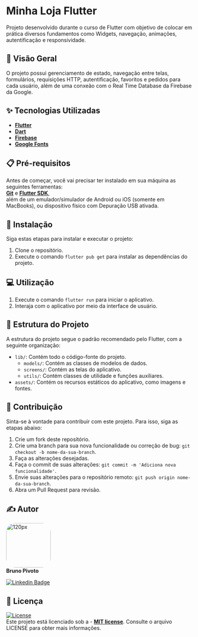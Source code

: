 # Minha Loja Flutter

Projeto desenvolvido durante o curso de Flutter com objetivo de colocar em prática diversos fundamentos como Widgets, navegação, animações, autentificação e responsividade.

## 🚀 Visão Geral

O projeto possui gerenciamento de estado, navegação entre telas, formulários, requisições HTTP, autentificação, favoritos e pedidos para cada usuário, além de uma conxeão com o Real Time Database da Firebase da Google.

## ✨ Tecnologias Utilizadas

- **[Flutter](https://flutter.dev/)**
- **[Dart](https://dart.dev/)**
- **[Firebase](https://firebase.google.com/?hl=pt)**
- **[Google Fonts](https://fonts.google.com/)**

## 📋 Pré-requisitos

Antes de começar, você vai precisar ter instalado em sua máquina as seguintes ferramentas: <br>
**[Git](https://git-scm.com)** e **[Flutter SDK](https://docs.flutter.dev/get-started/install/windows)**,<br> além de um emulador/simulador de Android ou iOS (somente em MacBooks), ou dispositivo físico com Depuração USB ativada.<br> 

## 🔧 Instalação

Siga estas etapas para instalar e executar o projeto:

1. Clone o repositório.
2. Execute o comando `flutter pub get` para instalar as dependências do projeto.

## 💻 Utilização

1. Execute o comando `flutter run` para iniciar o aplicativo.
2. Interaja com o aplicativo por meio da interface de usuário.

## 📂 Estrutura do Projeto

A estrutura do projeto segue o padrão recomendado pelo Flutter, com a seguinte organização:

- `lib/`: Contém todo o código-fonte do projeto.
  - `models/`: Contém as classes de modelos de dados.
  - `screens/`: Contém as telas do aplicativo.
  - `utils/`: Contém classes de utilidade e funções auxiliares.
- `assets/`: Contém os recursos estáticos do aplicativo, como imagens e fontes.

## 🤝 Contribuição

Sinta-se à vontade para contribuir com este projeto. Para isso, siga as etapas abaixo:

1. Crie um fork deste repositório.
2. Crie uma branch para sua nova funcionalidade ou correção de bug: `git checkout -b nome-da-sua-branch`.
3. Faça as alterações desejadas.
4. Faça o commit de suas alterações: `git commit -m 'Adiciona nova funcionalidade'`.
5. Envie suas alterações para o repositório remoto: `git push origin nome-da-sua-branch`.
6. Abra um Pull Request para revisão.

## ✍️ Autor

<img style="border-radius: 20%;" src="https://avatars.githubusercontent.com/u/75286020?v=4" width="120px;" alt="120px"/><br>
**Bruno Pivoto**

[![Linkedin Badge](https://img.shields.io/badge/-BrunoPivoto-blue?style=flat-square&logo=Linkedin&logoColor=white&link=https://www.linkedin.com/in/bruno-pivoto-rangel)](https://www.linkedin.com/in/bruno-pivoto-rangel)


## 📄 Licença
[![License](https://img.shields.io/github/license/BrunoPivoto/Despesas-Pessoais-Flutter)](http://badges.mit-license.org)<br>
Este projeto está licenciado sob a - **[MIT license](https://choosealicense.com/licenses/mit/)**. Consulte o arquivo LICENSE para obter mais informações.
